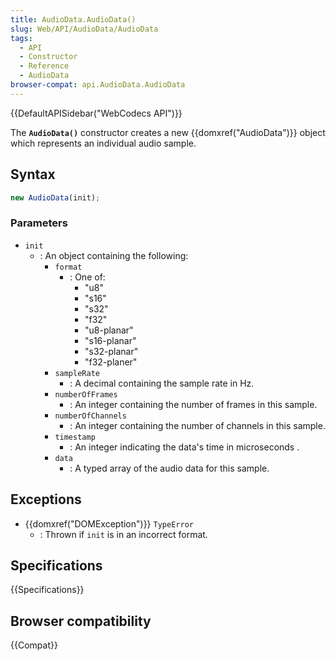 ```yaml
---
title: AudioData.AudioData()
slug: Web/API/AudioData/AudioData
tags:
  - API
  - Constructor
  - Reference
  - AudioData
browser-compat: api.AudioData.AudioData
---
```

{{DefaultAPISidebar("WebCodecs API")}}

The **`AudioData()`** constructor creates a new {{domxref("AudioData")}} object which represents an individual audio sample.

## Syntax

```js
new AudioData(init);
```

### Parameters

- `init`
  - : An object containing the following:
    - `format`
      - : One of:
        - "u8"
        - "s16"
        - "s32"
        - "f32"
        - "u8-planar"
        - "s16-planar"
        - "s32-planar"
        - "f32-planer"
    - `sampleRate`
      - : A decimal containing the sample rate in Hz.
    - `numberOfFrames`
      - : An integer containing the number of frames in this sample.
    - `numberOfChannels`
      - : An integer containing the number of channels in this sample.
    - `timestamp`
      - : An integer indicating the data's time in microseconds .
    - `data`
      - : A typed array of the audio data for this sample.

## Exceptions

- {{domxref("DOMException")}} `TypeError`
  - : Thrown if `init` is in an incorrect format.

## Specifications

{{Specifications}}

## Browser compatibility

{{Compat}}

